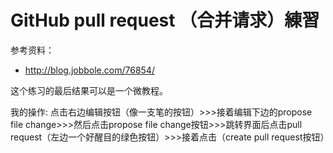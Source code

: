 # GitHub pull request （合并请求）練習

参考资料：

- http://blog.jobbole.com/76854/

这个练习的最后结果可以是一个微教程。

我的操作: 点击右边编辑按钮（像一支笔的按钮）>>>接着编辑下边的propose file change>>>然后点击propose file change按钮>>>跳转界面后点击pull request（左边一个好醒目的绿色按钮）>>>接着点击（create pull request按钮）
